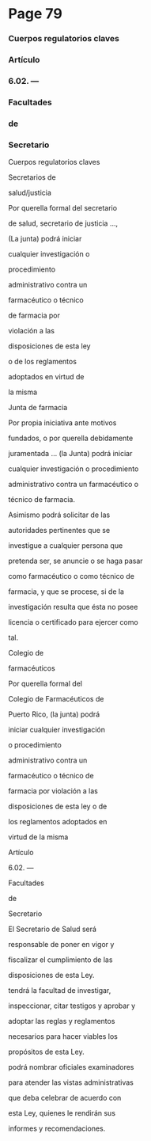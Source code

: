 # Page 79

### Cuerpos regulatorios claves

### Artículo

### 6.02. —

### Facultades

### de

### Secretario

Cuerpos regulatorios claves

Secretarios de

salud/justicia

Por querella formal del secretario

de salud, secretario de justicia …,

(La junta) podrá iniciar

cualquier investigación o

procedimiento

administrativo contra un

farmacéutico o técnico

de farmacia por

violación a las

disposiciones de esta ley

o de los reglamentos

adoptados en virtud de

la misma

Junta de farmacia

Por propia iniciativa ante motivos

fundados, o por querella debidamente

juramentada … (la Junta) podrá iniciar

cualquier investigación o procedimiento

administrativo contra un farmacéutico o

técnico de farmacia.

Asimismo podrá solicitar de las

autoridades pertinentes que se

investigue a cualquier persona que

pretenda ser, se anuncie o se haga pasar

como farmacéutico o como técnico de

farmacia, y que se procese, si de la

investigación resulta que ésta no posee

licencia o certificado para ejercer como

tal.

Colegio de

farmacéuticos

Por querella formal del

Colegio de Farmacéuticos de

Puerto Rico, (la junta) podrá

iniciar cualquier investigación

o procedimiento

administrativo contra un

farmacéutico o técnico de

farmacia por violación a las

disposiciones de esta ley o de

los reglamentos adoptados en

virtud de la misma

Artículo

6.02. —

Facultades

de

Secretario

El Secretario de Salud será

responsable de poner en vigor y

fiscalizar el cumplimiento de las

disposiciones de esta Ley.

tendrá la facultad de investigar,

inspeccionar, citar testigos y aprobar y

adoptar las reglas y reglamentos

necesarios para hacer viables los

propósitos de esta Ley.

podrá nombrar oficiales examinadores

para atender las vistas administrativas

que deba celebrar de acuerdo con

esta Ley, quienes le rendirán sus

informes y recomendaciones.

